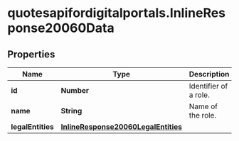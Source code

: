# quotesapifordigitalportals.InlineResponse20060Data

## Properties

Name | Type | Description | Notes
------------ | ------------- | ------------- | -------------
**id** | **Number** | Identifier of a role. | [optional] 
**name** | **String** | Name of the role. | [optional] 
**legalEntities** | [**InlineResponse20060LegalEntities**](InlineResponse20060LegalEntities.md) |  | [optional] 


